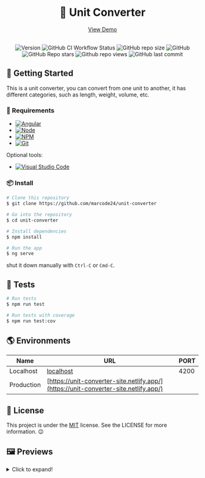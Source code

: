 <div align="center">
  <h1>🎲 Unit Converter</h1>
  <a href="https://unit-converter-site.netlify.app/" target="__blank"> View Demo </a>
  <br/>
  <br/>

  ![Version](https://img.shields.io/github/package-json/v/marcode24/unit-converter?style=popout&logo=npm)
  ![GitHub CI Workflow Status](https://img.shields.io/github/actions/workflow/status/marcode24/unit-converter/ci.yml?branch=main&style=popout&logo=testcafe&label=tests)
  ![GitHub repo size](https://img.shields.io/github/repo-size/marcode24/unit-converter?style=popout&logo=github&label=repo%20size)
  ![GitHub](https://img.shields.io/github/license/marcode24/unit-converter?style=popout&logo=github&label=license)
  ![GitHub Repo stars](https://img.shields.io/github/stars/marcode24/unit-converter?style=popout&logo=apachespark&color=yellow&logoColor=yellow)
  ![Github repo views](https://img.shields.io/github/search/marcode24/unit-converter/unit-converter?style=popout&logo=github&label=repo%20views)
  ![GitHub last commit](https://img.shields.io/github/last-commit/marcode24/unit-converter?style=popout&logo=git&label=last%20commit)
</div>

## 🚀 Getting Started

This is a unit converter, you can convert from one unit to another, it has different categories, such as length, weight, volume, etc.


###  📝 Requirements

- [![Angular](https://img.shields.io/badge/Angular-blue?style=popout&logo=angular&logoColor=red)](https://angular.io/)
- [![Node](https://img.shields.io/badge/Node-gray?style=popout&logo=node.js)](https://nodejs.org/en/)
- [![NPM](https://img.shields.io/badge/NPM-blue?style=popout&logo=npm)](https://www.npmjs.com/)
- [![Git](https://img.shields.io/badge/Git-gray?style=popout&logo=git)](https://git-scm.com/)

Optional tools:

- [![Visual Studio Code](https://img.shields.io/badge/Visual%20Studio%20Code-blue?style=popout&logo=visual-studio-code)](https://code.visualstudio.com/)

### 📦 Install

```bash
# Clone this repository
$ git clone https://github.com/marcode24/unit-converter

# Go into the repository
$ cd unit-converter

# Install dependencies
$ npm install

# Run the app
$ ng serve
```

shut it down manually with `Ctrl-C` or `Cmd-C`.

## 📐 Tests

```bash
# Run tests
$ npm run test

# Run tests with coverage
$ npm run test:cov
```

## 🌎 Environments

| Name       | URL                                                                                  | PORT |
| ---------- | ------------------------------------------------------------------------------------ | ---- |
| Localhost  | [localhost](http://localhost:4200)                                                   | 4200 |
| Production | [https://unit-converter-site.netlify.app/](https://unit-converter-site.netlify.app/) |


## 📝 License

This project is under the [MIT](./LICENSE) license. See the LICENSE for more information. 😉

## 🖼️ Previews

<!-- make preview to hide and show -->

<details>
  <summary>Click to expand!</summary>

![home](https://res.cloudinary.com/dfeujtobk/image/upload/v1666050773/Unit%20Converter/Unit-Converter_vzcznu.png)

